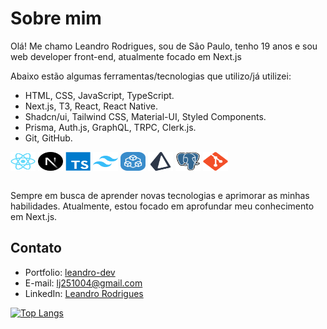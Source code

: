 # Sobre mim

Olá! Me chamo Leandro Rodrigues, sou de São Paulo, tenho 19 anos e sou web developer front-end, atualmente focado em Next.js

Abaixo estão algumas ferramentas/tecnologias que utilizo/já utilizei:

- HTML, CSS, JavaScript, TypeScript.
- Next.js, T3, React, React Native.
- Shadcn/ui, Tailwind CSS, Material-UI, Styled Components.
- Prisma, Auth.js, GraphQL, TRPC, Clerk.js.
- Git, GitHub.

<div valign="top">
  <img align="center" alt="React.js" height="30" width="40" src="https://raw.githubusercontent.com/devicons/devicon/master/icons/react/react-original.svg">
  <img align="center" alt="Next.Js" height="30" width="40" src="https://raw.githubusercontent.com/devicons/devicon/master/icons/nextjs/nextjs-original.svg">
  <img align="center" alt="Typescript" height="30" width="40" src="https://raw.githubusercontent.com/devicons/devicon/master/icons/typescript/typescript-plain.svg">
  <img align="center" alt="Tailwindcss" height="30" width="40" src="https://raw.githubusercontent.com/devicons/devicon/master/icons/tailwindcss/tailwindcss-original.svg">
  <img align="center" alt="tRPC" height="30" width="40" src="https://raw.githubusercontent.com/devicons/devicon/master/icons/trpc/trpc-original.svg">
  <img align="center" alt="Prisma" height="30" width="40" src="https://raw.githubusercontent.com/devicons/devicon/master/icons/prisma/prisma-original.svg">
  <img align="center" alt="Prisma" height="30" width="40" src="https://raw.githubusercontent.com/devicons/devicon/master/icons/postgresql/postgresql-original.svg">
  <img align="center" alt="git" height="30" width="40" src="https://raw.githubusercontent.com/devicons/devicon/master/icons/git/git-original.svg">
</div>

</br>

Sempre em busca de aprender novas tecnologias e aprimorar as minhas habilidades. Atualmente, estou focado em aprofundar meu conhecimento em Next.js.

## Contato

- Portfolio: [leandro-dev](https://leandro-dev.vercel.app/)
- E-mail: [lj251004@gmail.com](mailto:lj251004@gmail.com)
- LinkedIn: [Leandro Rodrigues](https://www.linkedin.com/in/lrbertalhia/)

[![Top Langs](https://github-readme-stats.vercel.app/api/top-langs/?username=leandrordg&layout=compact&theme=dracula)](https://github.com/leandrordg/leandrordg)
